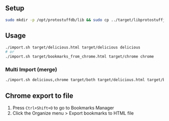 ## Setup

```sh
sudo mkdir -p /opt/protostuffdb/lib && sudo cp ../target/libprotostuffjni.so /opt/protostuffdb/lib/
```

## Usage

```sh
./import.sh target/delicious.html target/delicious delicious
# or
./import.sh target/bookmarks_from_chrome.html target/chrome chrome
```

### Multi Import (merge)
```sh
./import.sh delicious,chrome target/both target/delicious.html target/bookmarks_from_chrome.html
```

## Chrome export to file
1. Press ```Ctrl+Shift+O``` to go to Bookmarks Manager
2. Click the Organize menu > Export bookmarks to HTML file
